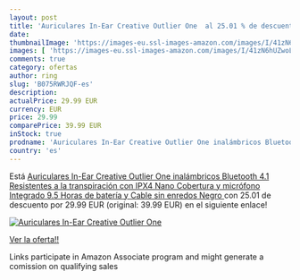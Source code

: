 ```yaml
---
layout: post
title: 'Auriculares In-Ear Creative Outlier One  al 25.01 % de descuento'
date: 
thumbnailImage: 'https://images-eu.ssl-images-amazon.com/images/I/41zN6hUZwoL._SL200_.jpg'
images: [ 'https://images-eu.ssl-images-amazon.com/images/I/41zN6hUZwoL._SL200_.jpg' ]
comments: true
category: ofertas
author: ring
slug: 'B075RWRJQF-es'
description:
actualPrice: 29.99 EUR
currency: EUR
price: 29.99
comparePrice: 39.99 EUR
inStock: true
prodname: 'Auriculares In-Ear Creative Outlier One inalámbricos Bluetooth 4.1 Resistentes a la transpiración con IPX4 Nano Cobertura y micrófono Integrado  9.5 Horas de batería y Cable sin enredos  Negro '
country: 'es'
---
```


Está [Auriculares In-Ear Creative Outlier One inalámbricos Bluetooth 4.1 Resistentes a la transpiración con IPX4 Nano Cobertura y micrófono Integrado  9.5 Horas de batería y Cable sin enredos  Negro ](https://www.amazon.es/dp/B075RWRJQF/?tag=tolees-21) con 25.01 de descuento por 29.99 EUR (original: 39.99 EUR) en el siguiente enlace!

[![Auriculares In-Ear Creative Outlier One ](https://images-eu.ssl-images-amazon.com/images/I/41zN6hUZwoL._SL200_.jpg)](https://www.amazon.es/dp/B075RWRJQF/?tag=tolees-21)

[Ver la oferta!!](https://www.amazon.es/dp/B075RWRJQF/?tag=tolees-21)

Links participate in Amazon Associate program and might generate a comission on qualifying sales


